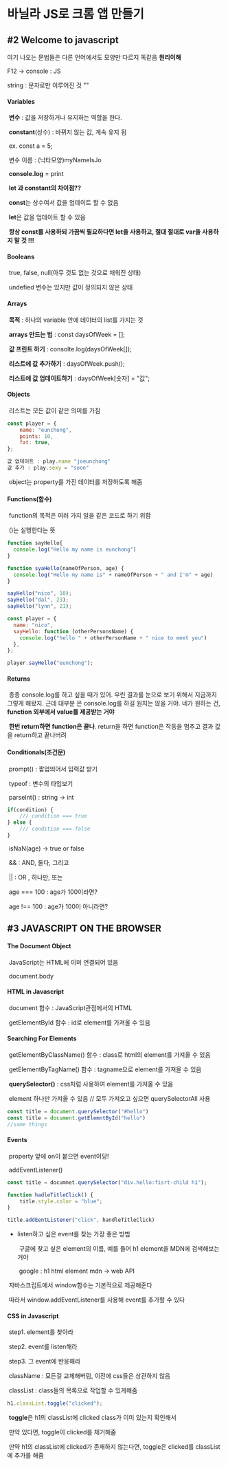 # 바닐라 JS로 크롬 앱 만들기

## #2 Welcome to javascript

여기 나오는 문법들은 다른 언어에서도 모양만 다르지 똑같음 **원리이해**

F12 -> console : JS

string : 문자로만 이루어진 것 ""



#### Variables

​	**변수** : 값을 저장하거나 유지하는 역할을 한다.

​	**constant**(상수) : 바뀌지 않는 값, 계속 유지 됨

​	ex. const a = 5;

​	변수 이름 : (낙타모양)myNameIsJo

​	**console.log** = print



​	**let 과 constant의 차이점??**

​	**const**는 상수여서 값을 업데이트 할 수 없음

​	**let**은 값을 업데이트 할 수 있음

​	**항상 const를 사용하되 가끔씩 필요하다면 let을 사용하고, 절대 절대로 var을 사용하지 말 것 !!!**



#### **Booleans**

​	true, false, null(아무 것도  없는 것으로 채워진 상태)

​	undefied 변수는 있지만 값이 정의되지 않은 상태



#### Arrays

​	**목적** : 하나의 variable 안에 데이터의 list를 가지는 것

​	**arrays 만드는 법** : const daysOfWeek = [];

​	**값 프린트 하기** : consolte.log(daysOfWeek[]); 

​	**리스트에 값 추가하기** : daysOfWeek.push();

​	**리스트에 값 업데이트하기** : daysOfWeek[숫자] = "값";



#### Objects

​	 리스트는 모든 값이 같은 의미를 가짐

```js
const player = {
    name: "eunchong",
    points: 10,
    fat: true, 
};

값 없데이트 : play.name "joeunchong"
값 추가 : play.sexy = "soon"
```

​	object는 property를 가진 데이터를 저장하도록 해줌



#### Functions(함수)

​	function의 목적은 여러 가지 일을 같은 코드로 하기 위함

​	()는 실행한다는 뜻

```js
function sayHello{
  console.log("Hello my name is eunchong")
}
```

```javascript
function syaHello(nameOfPerson, age) {
  console.log("Hello my name is" + nameOfPerson + " and I'm" + age)
}

sayHello("nico", 10);
sayHello("dal", 23);
sayHello("lynn", 21);
```

```javascript
const player = {
  name: "nico",
  sayHello: function (otherPersonsName) {
    console.log("hello " + otherPersonName + " nice to meet you")
  },
};

player.sayHello("eunchong");
```



#### Returns

​	종종 console.log를 하고 싶을 때가 있어. 우린 결과를 눈으로 보기 위해서 지금까지 그렇게 해왔지. 근데 대부분	은 console.log를 하길 원치는 않을 거야. 네가 원하는 건, **function 외부에서 value를 제공받는 거야**

​	**한번 return하면 function은 끝나**. return을 하면 function은 작동을 멈추고 결과 값을 return하고 끝나버려



#### Conditionals(조건문)

​	prompt() : 팝업띄어서 입력값 받기

​	typeof : 변수의 타입보기

​	parseInt() : string -> int

```js
if(condition) {
    /// condition === true
} else {
    /// condition === false
}
```

​	isNaN(age) -> true or false

​	&& : AND, 둘다, 그리고

​	|| : OR , 하나만, 또는

​	age === 100 : age가 100이라면?

​	age !== 100 : age가 100이 아니라면?



## #3 JAVASCRIPT ON THE BROWSER

#### The Document Object

​	JavaScript는 HTML에 이미 연결되어 있음

​	document.body



#### HTML in Javascript

​	document 함수 : JavaScript관점에서의 HTML

​	getElementById 함수 : id로 element를 가져올 수 있음	



#### Searching For Elements

​	getElementByClassName() 함수 : class로  html의 element를 가져올 수 있음

​	getElementByTagName() 함수 : tagname으로 element를 가져올 수 있음

​	**querySelector()** : css처럼 사용하여 element를 가져올 수 있음

​									element 하나만 가져올 수 있음 // 모두 가져오고 싶으면 querySelectorAll 사용

```js
const title = document.querySelector("#hello")
const title = document.getElemntById("hello")
//same things
```



#### Events

​	property 앞에 on이 붙으면 event이당!

​	addEventListener()

```javascript
const title = documnet.querySelector("div.hello:fisrt-child h1");

function hadleTitleClick() {
	title.style.color = "blue";
}

title.addEentListener("click", handleTitleClick)
```

- listen하고 싶은 event를 찾는 가장 좋은 방법

  ​	구글에 찾고 싶은 element의 이름, 예를 들어 h1 element을 MDN에 검색해보는거야

  ​	google : h1 html element mdn -> web API

  	

​	자바스크립트에서 window함수는 기본적으로 제공해준다

​	따라서 window.addEventListener를 사용해 event를 추가할 수 있다



#### CSS in Javascript

​	step1. element를 찾아라

​	step2. event를 listen해라

​	step3. 그 event에 반응해라

 

​	className : 모든걸 교체해버림, 이전에 css들은 상관하지 않음

​	classList : class들의 목록으로 작업할 수 있게해줌



```javascript
h1.classList.toggle("clicked");
```

​	**toggle**은 h1의 classList에 clicked class가 이미 있는지 확인해서

​	만약 있다면, toggle이 clicked를 제거해줌

​	만약 h1의 classList에 clicked가 존재하지 않는다면, toggle은 clicked를 classList에 추가를 해줌

